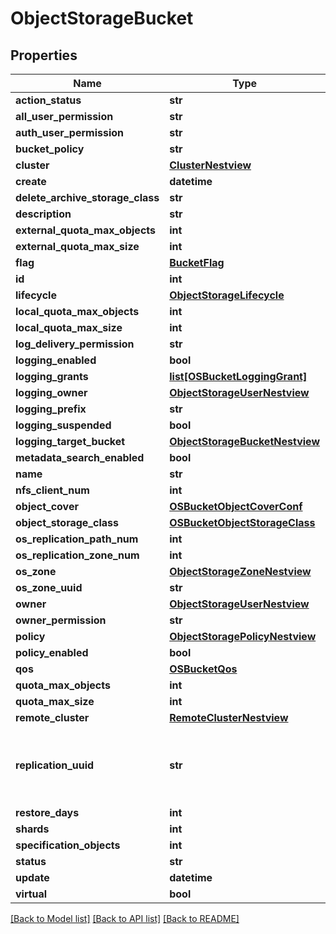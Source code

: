 # ObjectStorageBucket

## Properties
Name | Type | Description | Notes
------------ | ------------- | ------------- | -------------
**action_status** | **str** |  | [optional] 
**all_user_permission** | **str** |  | [optional] 
**auth_user_permission** | **str** |  | [optional] 
**bucket_policy** | **str** |  | [optional] 
**cluster** | [**ClusterNestview**](ClusterNestview.md) |  | [optional] 
**create** | **datetime** |  | [optional] 
**delete_archive_storage_class** | **str** |  | [optional] 
**description** | **str** |  | [optional] 
**external_quota_max_objects** | **int** |  | [optional] 
**external_quota_max_size** | **int** |  | [optional] 
**flag** | [**BucketFlag**](BucketFlag.md) |  | [optional] 
**id** | **int** |  | [optional] 
**lifecycle** | [**ObjectStorageLifecycle**](ObjectStorageLifecycle.md) |  | [optional] 
**local_quota_max_objects** | **int** |  | [optional] 
**local_quota_max_size** | **int** |  | [optional] 
**log_delivery_permission** | **str** |  | [optional] 
**logging_enabled** | **bool** |  | [optional] 
**logging_grants** | [**list[OSBucketLoggingGrant]**](OSBucketLoggingGrant.md) |  | [optional] 
**logging_owner** | [**ObjectStorageUserNestview**](ObjectStorageUserNestview.md) |  | [optional] 
**logging_prefix** | **str** |  | [optional] 
**logging_suspended** | **bool** |  | [optional] 
**logging_target_bucket** | [**ObjectStorageBucketNestview**](ObjectStorageBucketNestview.md) |  | [optional] 
**metadata_search_enabled** | **bool** |  | [optional] 
**name** | **str** |  | [optional] 
**nfs_client_num** | **int** |  | [optional] 
**object_cover** | [**OSBucketObjectCoverConf**](OSBucketObjectCoverConf.md) |  | [optional] 
**object_storage_class** | [**OSBucketObjectStorageClass**](OSBucketObjectStorageClass.md) |  | [optional] 
**os_replication_path_num** | **int** |  | [optional] 
**os_replication_zone_num** | **int** |  | [optional] 
**os_zone** | [**ObjectStorageZoneNestview**](ObjectStorageZoneNestview.md) |  | [optional] 
**os_zone_uuid** | **str** |  | [optional] 
**owner** | [**ObjectStorageUserNestview**](ObjectStorageUserNestview.md) |  | [optional] 
**owner_permission** | **str** |  | [optional] 
**policy** | [**ObjectStoragePolicyNestview**](ObjectStoragePolicyNestview.md) |  | [optional] 
**policy_enabled** | **bool** |  | [optional] 
**qos** | [**OSBucketQos**](OSBucketQos.md) |  | [optional] 
**quota_max_objects** | **int** |  | [optional] 
**quota_max_size** | **int** |  | [optional] 
**remote_cluster** | [**RemoteClusterNestview**](RemoteClusterNestview.md) |  | [optional] 
**replication_uuid** | **str** | NOTE: Use name of bucket as replication uuid for simplicity | [optional] 
**restore_days** | **int** |  | [optional] 
**shards** | **int** |  | [optional] 
**specification_objects** | **int** |  | [optional] 
**status** | **str** |  | [optional] 
**update** | **datetime** |  | [optional] 
**virtual** | **bool** |  | [optional] 

[[Back to Model list]](../README.md#documentation-for-models) [[Back to API list]](../README.md#documentation-for-api-endpoints) [[Back to README]](../README.md)


